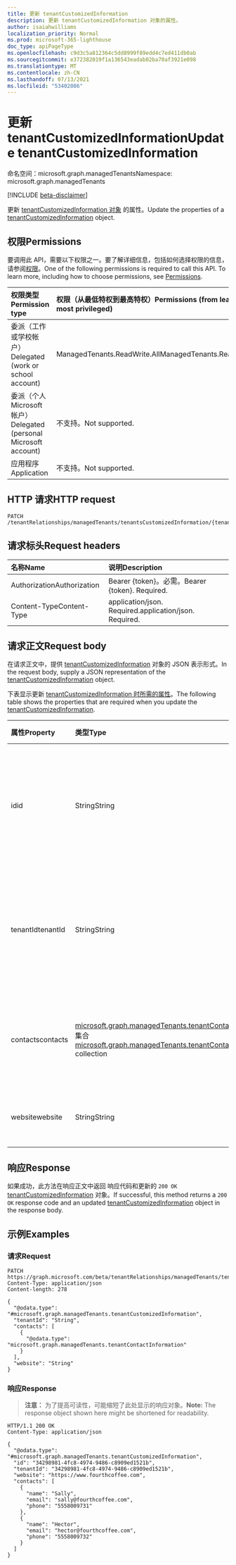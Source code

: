 ```yaml
---
title: 更新 tenantCustomizedInformation
description: 更新 tenantCustomizedInformation 对象的属性。
author: isaiahwilliams
localization_priority: Normal
ms.prod: microsoft-365-lighthouse
doc_type: apiPageType
ms.openlocfilehash: c9d3c5a812364c5dd8999f89edd4c7ed411db0ab
ms.sourcegitcommit: e372382019f1a136543eadab02ba70af3921e098
ms.translationtype: MT
ms.contentlocale: zh-CN
ms.lasthandoff: 07/13/2021
ms.locfileid: "53402086"
---
```

# <a name="update-tenantcustomizedinformation"></a><span data-ttu-id="8526a-103">更新 tenantCustomizedInformation</span><span class="sxs-lookup"><span data-stu-id="8526a-103">Update tenantCustomizedInformation</span></span>
<span data-ttu-id="8526a-104">命名空间：microsoft.graph.managedTenants</span><span class="sxs-lookup"><span data-stu-id="8526a-104">Namespace: microsoft.graph.managedTenants</span></span>

[!INCLUDE [beta-disclaimer](../../includes/beta-disclaimer.md)]

<span data-ttu-id="8526a-105">更新 [tenantCustomizedInformation 对象](../resources/managedtenants-tenantcustomizedinformation.md) 的属性。</span><span class="sxs-lookup"><span data-stu-id="8526a-105">Update the properties of a [tenantCustomizedInformation](../resources/managedtenants-tenantcustomizedinformation.md) object.</span></span>

## <a name="permissions"></a><span data-ttu-id="8526a-106">权限</span><span class="sxs-lookup"><span data-stu-id="8526a-106">Permissions</span></span>
<span data-ttu-id="8526a-p101">要调用此 API，需要以下权限之一。要了解详细信息，包括如何选择权限的信息，请参阅[权限](/graph/permissions-reference)。</span><span class="sxs-lookup"><span data-stu-id="8526a-p101">One of the following permissions is required to call this API. To learn more, including how to choose permissions, see [Permissions](/graph/permissions-reference).</span></span>

|<span data-ttu-id="8526a-109">权限类型</span><span class="sxs-lookup"><span data-stu-id="8526a-109">Permission type</span></span>|<span data-ttu-id="8526a-110">权限（从最低特权到最高特权）</span><span class="sxs-lookup"><span data-stu-id="8526a-110">Permissions (from least to most privileged)</span></span>|
|:---|:---|
|<span data-ttu-id="8526a-111">委派（工作或学校帐户）</span><span class="sxs-lookup"><span data-stu-id="8526a-111">Delegated (work or school account)</span></span>|<span data-ttu-id="8526a-112">ManagedTenants.ReadWrite.All</span><span class="sxs-lookup"><span data-stu-id="8526a-112">ManagedTenants.ReadWrite.All</span></span>|
|<span data-ttu-id="8526a-113">委派（个人 Microsoft 帐户）</span><span class="sxs-lookup"><span data-stu-id="8526a-113">Delegated (personal Microsoft account)</span></span>|<span data-ttu-id="8526a-114">不支持。</span><span class="sxs-lookup"><span data-stu-id="8526a-114">Not supported.</span></span>|
|<span data-ttu-id="8526a-115">应用程序</span><span class="sxs-lookup"><span data-stu-id="8526a-115">Application</span></span>|<span data-ttu-id="8526a-116">不支持。</span><span class="sxs-lookup"><span data-stu-id="8526a-116">Not supported.</span></span>|

## <a name="http-request"></a><span data-ttu-id="8526a-117">HTTP 请求</span><span class="sxs-lookup"><span data-stu-id="8526a-117">HTTP request</span></span>

<!-- {
  "blockType": "ignored"
}
-->
``` http
PATCH /tenantRelationships/managedTenants/tenantsCustomizedInformation/{tenantCustomizedInformationId}
```

## <a name="request-headers"></a><span data-ttu-id="8526a-118">请求标头</span><span class="sxs-lookup"><span data-stu-id="8526a-118">Request headers</span></span>
|<span data-ttu-id="8526a-119">名称</span><span class="sxs-lookup"><span data-stu-id="8526a-119">Name</span></span>|<span data-ttu-id="8526a-120">说明</span><span class="sxs-lookup"><span data-stu-id="8526a-120">Description</span></span>|
|:---|:---|
|<span data-ttu-id="8526a-121">Authorization</span><span class="sxs-lookup"><span data-stu-id="8526a-121">Authorization</span></span>|<span data-ttu-id="8526a-p102">Bearer {token}。必需。</span><span class="sxs-lookup"><span data-stu-id="8526a-p102">Bearer {token}. Required.</span></span>|
|<span data-ttu-id="8526a-124">Content-Type</span><span class="sxs-lookup"><span data-stu-id="8526a-124">Content-Type</span></span>|<span data-ttu-id="8526a-p103">application/json. Required.</span><span class="sxs-lookup"><span data-stu-id="8526a-p103">application/json. Required.</span></span>|

## <a name="request-body"></a><span data-ttu-id="8526a-127">请求正文</span><span class="sxs-lookup"><span data-stu-id="8526a-127">Request body</span></span>
<span data-ttu-id="8526a-128">在请求正文中，提供 [tenantCustomizedInformation](../resources/managedtenants-tenantcustomizedinformation.md) 对象的 JSON 表示形式。</span><span class="sxs-lookup"><span data-stu-id="8526a-128">In the request body, supply a JSON representation of the [tenantCustomizedInformation](../resources/managedtenants-tenantcustomizedinformation.md) object.</span></span>

<span data-ttu-id="8526a-129">下表显示更新 [tenantCustomizedInformation 时所需的属性](../resources/managedtenants-tenantcustomizedinformation.md)。</span><span class="sxs-lookup"><span data-stu-id="8526a-129">The following table shows the properties that are required when you update the [tenantCustomizedInformation](../resources/managedtenants-tenantcustomizedinformation.md).</span></span>

|<span data-ttu-id="8526a-130">属性</span><span class="sxs-lookup"><span data-stu-id="8526a-130">Property</span></span>|<span data-ttu-id="8526a-131">类型</span><span class="sxs-lookup"><span data-stu-id="8526a-131">Type</span></span>|<span data-ttu-id="8526a-132">说明</span><span class="sxs-lookup"><span data-stu-id="8526a-132">Description</span></span>|
|:---|:---|:---|
|<span data-ttu-id="8526a-133">id</span><span class="sxs-lookup"><span data-stu-id="8526a-133">id</span></span>|<span data-ttu-id="8526a-134">String</span><span class="sxs-lookup"><span data-stu-id="8526a-134">String</span></span>|<span data-ttu-id="8526a-135">托管Azure Active Directory租户的租户标识符。</span><span class="sxs-lookup"><span data-stu-id="8526a-135">The Azure Active Directory tenant identifier for the managed tenant.</span></span>|
|<span data-ttu-id="8526a-136">tenantId</span><span class="sxs-lookup"><span data-stu-id="8526a-136">tenantId</span></span>|<span data-ttu-id="8526a-137">String</span><span class="sxs-lookup"><span data-stu-id="8526a-137">String</span></span>|<span data-ttu-id="8526a-138">托管Azure Active Directory租户的租户[标识符](../resources/managedtenants-tenant.md)。</span><span class="sxs-lookup"><span data-stu-id="8526a-138">The Azure Active Directory tenant identifier for the [managed tenant](../resources/managedtenants-tenant.md).</span></span>|
|<span data-ttu-id="8526a-139">contacts</span><span class="sxs-lookup"><span data-stu-id="8526a-139">contacts</span></span>|<span data-ttu-id="8526a-140">[microsoft.graph.managedTenants.tenantContactInformation](../resources/managedtenants-tenantcontactinformation.md) 集合</span><span class="sxs-lookup"><span data-stu-id="8526a-140">[microsoft.graph.managedTenants.tenantContactInformation](../resources/managedtenants-tenantcontactinformation.md) collection</span></span>|<span data-ttu-id="8526a-141">与托管租户关联的联系人集合。</span><span class="sxs-lookup"><span data-stu-id="8526a-141">The collection of contacts associated with the managed tenant.</span></span>|
|<span data-ttu-id="8526a-142">website</span><span class="sxs-lookup"><span data-stu-id="8526a-142">website</span></span>|<span data-ttu-id="8526a-143">String</span><span class="sxs-lookup"><span data-stu-id="8526a-143">String</span></span>|<span data-ttu-id="8526a-144">托管租户的网站。</span><span class="sxs-lookup"><span data-stu-id="8526a-144">The website for the managed tenant.</span></span>|

## <a name="response"></a><span data-ttu-id="8526a-145">响应</span><span class="sxs-lookup"><span data-stu-id="8526a-145">Response</span></span>

<span data-ttu-id="8526a-146">如果成功，此方法在响应正文中返回 响应代码和更新的 `200 OK` [tenantCustomizedInformation](../resources/managedtenants-tenantcustomizedinformation.md) 对象。</span><span class="sxs-lookup"><span data-stu-id="8526a-146">If successful, this method returns a `200 OK` response code and an updated [tenantCustomizedInformation](../resources/managedtenants-tenantcustomizedinformation.md) object in the response body.</span></span>

## <a name="examples"></a><span data-ttu-id="8526a-147">示例</span><span class="sxs-lookup"><span data-stu-id="8526a-147">Examples</span></span>

### <a name="request"></a><span data-ttu-id="8526a-148">请求</span><span class="sxs-lookup"><span data-stu-id="8526a-148">Request</span></span>
<!-- {
  "blockType": "request",
  "name": "update_tenantcustomizedinformation"
}
-->
``` http
PATCH https://graph.microsoft.com/beta/tenantRelationships/managedTenants/tenantsCustomizedInformation/{tenantCustomizedInformationId}
Content-Type: application/json
Content-length: 278

{
  "@odata.type": "#microsoft.graph.managedTenants.tenantCustomizedInformation",
  "tenantId": "String",
  "contacts": [
    {
      "@odata.type": "microsoft.graph.managedTenants.tenantContactInformation"
    }
  ],
  "website": "String"
}
```


### <a name="response"></a><span data-ttu-id="8526a-149">响应</span><span class="sxs-lookup"><span data-stu-id="8526a-149">Response</span></span>
><span data-ttu-id="8526a-150">**注意：** 为了提高可读性，可能缩短了此处显示的响应对象。</span><span class="sxs-lookup"><span data-stu-id="8526a-150">**Note:** The response object shown here might be shortened for readability.</span></span>
<!-- {
  "blockType": "response",
  "truncated": true,
  "@odata.type": "microsoft.graph.managedTenants.tenantCustomizedInformation"
}
-->
``` http
HTTP/1.1 200 OK
Content-Type: application/json

{
  "@odata.type": "#microsoft.graph.managedTenants.tenantCustomizedInformation",
  "id": "34298981-4fc8-4974-9486-c8909ed1521b",
  "tenantId": "34298981-4fc8-4974-9486-c8909ed1521b",
  "website": "https://www.fourthcoffee.com",
  "contacts": [
    {
      "name": "Sally",
      "email": "sally@fourthcoffee.com",
      "phone": "5558009731"
    },
    {
      "name": "Hector",
      "email": "hector@fourthcoffee.com",
      "phone": "5558009732"
    }
  ]
}
```

